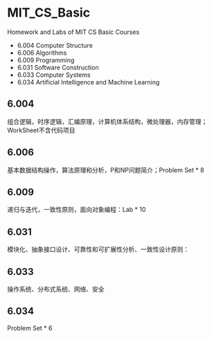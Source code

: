 # MIT_CS_Basic
Homework and Labs of MIT CS Basic Courses

* 6.004 Computer Structure        
* 6.006 Algorithms         
* 6.009 Programming
* 6.031 Software Construction        
* 6.033 Computer Systems          
* 6.034 Artificial Intelligence and Machine Learning

## 6.004 
组合逻辑，时序逻辑，汇编原理，计算机体系结构，微处理器，内存管理；WorkSheet不含代码项目

## 6.006 
基本数据结构操作，算法原理和分析，P和NP问题简介；Problem Set * 8

## 6.009 
递归与迭代，一致性原则，面向对象编程：Lab * 10

## 6.031 
模块化、抽象接口设计、可靠性和可扩展性分析、一致性设计原则：

## 6.033
操作系统、分布式系统、网络、安全

## 6.034
Problem Set * 6